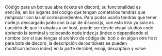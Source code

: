 Código para un bot que abra tickets en discord, su funcionalidad es sencilla, en los lugares del código que tengan cometarios tendrás que remplazar con las id correspondientes. Para poder usarlo tendrás que tener node.js descargado junto con la api de discord.js, con esto listo ya solo es cuestión de que lo añadas a un host, puede ser desde visual studios code abriendo la terminal y colocando node index.js (index o dependiendo el nombre con el que tengas el archivo de código del bot) o en algun otro host para bots de discord, la descripción de los tickets se pueden modificar(achico index) en la parte de label, emoji, description y value
